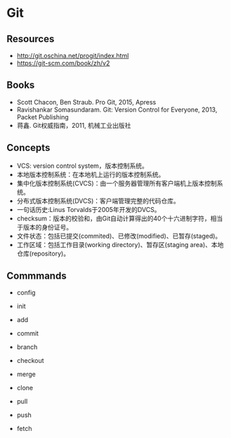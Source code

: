 # Git

## Resources
- http://git.oschina.net/progit/index.html
- https://git-scm.com/book/zh/v2

## Books
- Scott Chacon, Ben Straub. Pro Git, 2015, Apress
- Ravishankar Somasundaram. Git: Version Control for Everyone, 2013, Packet Publishing  
- 蒋鑫. Git权威指南，2011, 机械工业出版社

## Concepts

- VCS: version control system，版本控制系统。
- 本地版本控制系统：在本地机上运行的版本控制系统。
- 集中化版本控制系统(CVCS)：由一个服务器管理所有客户端机上版本控制系统。
- 分布式版本控制系统(DVCS)：客户端管理完整的代码仓库。
- 一句话历史:Linus Torvalds于2005年开发的DVCS。
- checksum：版本的校验和，由Git自动计算得出的40个十六进制字符，相当于版本的身份证号。
- 文件状态：包括已提交(commited)、已修改(modified)、已暂存(staged)。
- 工作区域：包括工作目录(working directory)、暂存区(staging area)、本地仓库(repository)。

## Commmands

- config

- init

- add

- commit

- branch

- checkout 

- merge

- clone

- pull

- push

- fetch
